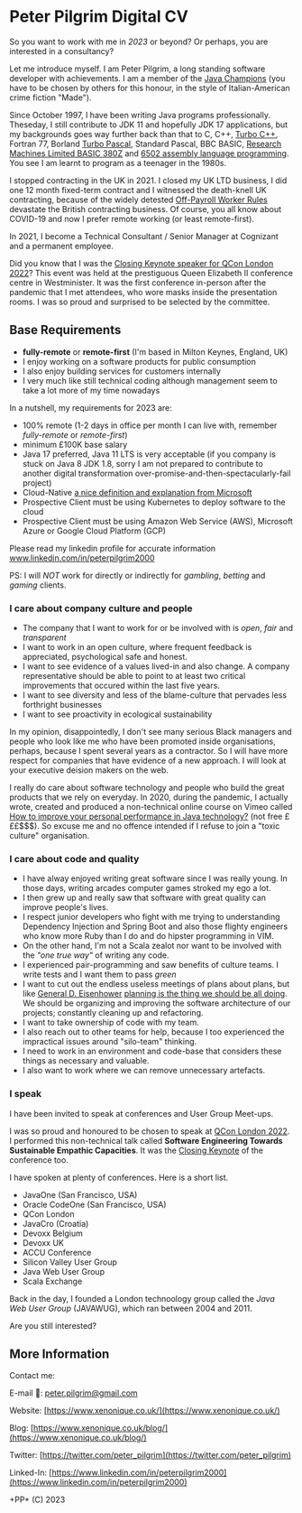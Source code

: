 # Peter Pilgrim Digital CV

So you want to work with me in *2023* or beyond? Or perhaps, you are interested in a consultancy?

Let me introduce myself. I am Peter Pilgrim, a long standing software developer with achievements. 
I am a member of the [Java Champions](https://github.com/aalmiray/java-champions) (you have to be chosen by others for this honour, in the style of Italian-American crime fiction "Made").

Since October 1997, I have been writing Java programs professionally. Theseday, I still contribute to JDK 11 and hopefully JDK 17 applications, but my backgrounds goes way further back than that to C, C++, [Turbo C++](https://en.wikipedia.org/wiki/Turbo_C%2B%2B), Fortran 77, Borland [Turbo Pascal](https://en.wikipedia.org/wiki/Turbo_C%2B%2B), Standard Pascal, BBC BASIC, [Research Machines Limited BASIC 380Z](https://en.wikipedia.org/wiki/Research_Machines_380Z) and [6502 assembly language programming](https://en.wikipedia.org/wiki/MOS_Technology_6502#Assembly_language). You see I am learnt to program as a teenager in the 1980s.

I stopped contracting in the UK in 2021. I closed my UK LTD business, I did one 12 month fixed-term contract and I witnessed the death-knell UK contracting, because of the widely detested [Off-Payroll Worker Rules](https://www.contractoruk.com/news/0015004q_and_hmrc_now_force_ir35_payroll_working_rules.html) devastate the British contracting business. Of course, you all know about COVID-19 and now I prefer remote working (or least remote-first). 

In 2021, I become a Technical Consultant / Senior Manager at Cognizant and a permanent employee.

Did you know that I was the [Closing Keynote speaker for QCon London 2022](https://archive.qconlondon.com/london2022/speakers/peter-pilgrim)? This event was held at the prestiguous Queen Elizabeth II conference centre in Westminister. It was the first conference in-person after the pandemic that I met attendees, who wore masks inside the presentation rooms. I was so proud and surprised to be selected by the committee.


## Base Requirements

- **fully-remote** or **remote-first** (I'm based in Milton Keynes, England, UK)
- I enjoy working on a software products for public consumption
- I also enjoy building services for customers internally
- I very much like still technical coding although management seem to take a lot more of my time nowadays

In a nutshell, my requirements for 2023 are:

   * 100% remote (1-2 days in office per month I can live with, remember *fully-remote* or *remote-first*)
   * minimum £100K base salary
   * Java 17 preferred, Java 11 LTS is very acceptable 
     (if you company is stuck on Java 8 JDK 1.8, sorry I am not prepared to contribute to another digital transformation over-promise-and-then-spectacularly-fail project)
   * Cloud-Native [a nice definition and explanation from Microsoft](https://learn.microsoft.com/en-us/dotnet/architecture/cloud-native/definition)
   * Prospective Client must be using Kubernetes to deploy software to the cloud
   * Prospective Client must be using Amazon Web Service (AWS), Microsoft Azure or Google Cloud Platform (GCP)


Please read my linkedin profile for accurate information www.linkedin.com/in/peterpilgrim2000


PS: I will _NOT_ work for directly or indirectly for *gambling*, *betting* and *gaming* clients.



### I care about company culture and people

- The company that I want to work for or be involved with is *open*, *fair* and *transparent*
- I want to work in an open culture, where frequent feedback is appreciated, psychological safe and honest. 
- I want to see evidence of a values lived-in and also change. A company representative should be able to point to at least two critical improvements that occured within the last five years.
- I want to see diversity and less of the blame-culture that pervades less forthright businesses
- I want to see proactivity in ecological sustainability

In my opinion, disappointedly, I don't see many serious Black managers and people who look like me who have been promoted inside organisations, perhaps, because I spent several years as a contractor. So I will have more respect for companies that have evidence of a new approach. I will look at your executive deision makers on the web. 

I really do care about software technology and people who build the great products that we rely on everyday. In 2020, during the pandemic, I actually wrote, created and produced a non-technical online course on Vimeo called [How to improve your personal performance in Java technology?](https://vimeo.com/ondemand/personaltech) (not free £££$$$). So excuse me and no offence intended if I refuse to join a "toxic culture" organisation.


### I care about code and quality

- I have alway enjoyed writing great software since I was really young. In those days, writing arcades  computer games stroked my ego a lot. 
- I then grew up and really saw that software with great quality can improve people's lives. 
- I respect junior developers who fight with me trying to understanding Dependency Injection and Spring Boot and also those flighty engineers who know more Ruby than I do and do hipster programming in VIM.
- On the other hand, I'm not a Scala zealot nor want to be involved with the *"one true way"* of writing any code.
- I experienced pair-programming and saw benefits of culture teams. I write tests and I want them to pass *green*
- I want to cut out the endless useless meetings of plans about plans, but like [General D. Eisenhower](https://en.wikipedia.org/wiki/Dwight_D._Eisenhower) [planning is the thing we should be all doing](https://www.eisenhowerlibrary.gov/eisenhowers/quotes). We should be organizing and improving the software architecture of our projects; constantly cleaning up and refactoring. 
- I want to take ownership of code with my team. 
- I also reach out to other teams for help, because I too experienced the impractical issues around "silo-team" thinking.
- I need to work in an environment and code-base that considers these things as necessary and valuable.
- I also want to work where we can remove unnecessary artefacts.


### I speak

I have been invited to speak at conferences and User Group Meet-ups.

I was so proud and honoured to be chosen to speak at [QCon London 2022](https://qconlondon.com/london2022/speakers/peter-pilgrim). I performed this non-technical talk called **Software Engineering Towards Sustainable Empathic Capacities**. It was the [Closing Keynote](https://qconlondon.com/london2022/keynote/closing-keynote) of the conference too.

I have spoken at plenty of conferences. Here is a short list.

  * JavaOne (San Francisco, USA)
  * Oracle CodeOne (San Francisco, USA)
  * QCon London 
  * JavaCro (Croatia)
  * Devoxx Belgium 
  * Devoxx UK
  * ACCU Conference
  * Silicon Valley User Group
  * Java Web User Group
  * Scala Exchange
 

Back in the day, I founded a London technoology group called the *Java Web User Group* (JAVAWUG), which ran between 2004 and 2011.

Are you still interested?


## More Information

Contact me:

E-mail 💌: [peter.pilgrim@gmail.com](mailto:peter.pilgrim@gmail.com)

Website: [https://www.xenonique.co.uk/](https://www.xenonique.co.uk/)

Blog: [https://www.xenonique.co.uk/blog/](https://www.xenonique.co.uk/blog/)

Twitter: [https://twitter.com/peter_pilgrim](https://twitter.com/peter_pilgrim)

Linked-In: [https://www.linkedin.com/in/peterpilgrim2000](https://www.linkedin.com/in/peterpilgrim2000)


+PP+ (C) 2023
